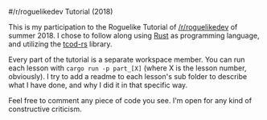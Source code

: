 #/r/roguelikedev Tutorial (2018)

This is my participation to the Roguelike Tutorial of [/r/roguelikedev](https://www.reddit.com/r/roguelikedev/) of summer 2018. 
I chose to follow along using [Rust](https://www.rust-lang.org) as programming language, and utilizing the [tcod-rs](https://github.com/tomassedovic/tcod-rs) library.

Every part of the tutorial is a separate workspace member. You can run each lesson with `cargo run -p part_[X]` (where X is the lesson number, obviously). I try to add a readme to each lesson's sub folder to describe what I have done, and why I did it in that specific way.

Feel free to comment any piece of code you see. I'm open for any kind of constructive criticism.